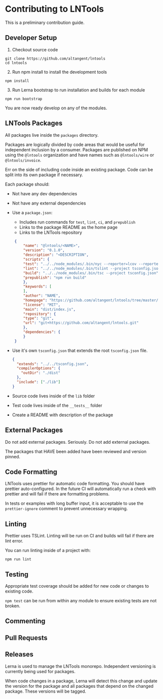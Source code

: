 # Contributing to LNTools

This is a preliminary contribution guide.

## Developer Setup

1. Checkout source code

```
git clone https://github.com/altangent/lntools
cd lntools
```

2. Run npm install to install the development tools

```
npm install
```

3. Run Lerna bootstrap to run installation and builds for each module

```
npm run bootstrap
```

You are now ready develop on any of the modules.

## LNTools Packages

All packages live inside the `packages` directory. 

Packages are logically divided by code areas that would be useful for independent inclusion by a consumer. Packages are published on NPM using the `@lntools` organization and have names such as `@lntools/wire` or `@lntools/invoice`.

Err on the side of including code inside an existing package. Code can be split into its own package if necessary.

Each package should:

* Not have any dev dependencies
* Not have any external dependencies
* Use a `package.json`:
   * Includes run commands for `test`, `lint`, `ci`, and `prepublish`
   * Links to the package README as the home page
   * Links to the LNTools repository
   
   ```json
    {
        "name": "@lntools/<NAME>",
        "version": "0.1.0",
        "description": "<DESCRIPTION",
        "scripts": {
        "test": "../../node_modules/.bin/nyc --reporter=lcov --reporter=text --extension=.ts ../../node_modules/.bin/mocha --require ts-node/register --recursive \"__tests__/**/*.spec.*\"",
        "lint": "../../node_modules/.bin/tslint --project tsconfig.json --config ../../tslint.json",
        "build": "../../node_modules/.bin/tsc --project tsconfig.json",
        "prepublish": "npm run build"
        },
        "keywords": [      
        ],
        "author": "NAME",
        "homepage": "https://github.com/altangent/lntools/tree/master/packages/lntools-<NAME>",
        "license": "MIT",
        "main": "dist/index.js",
        "repository": {
        "type": "git",
        "url": "git+https://github.com/altangent/lntools.git"
        },
        "dependencies": {      
        }
    }
   ```
* Use it's own `tsconfig.json` that extends the root `tsconfig.json` file. 

  ```json
  {
    "extends": "../../tsconfig.json",
    "compilerOptions": {
      "outDir": "./dist"
    },
    "include": ["./lib"]
  }
  ```
  
* Source code lives inside of the `lib` folder
* Test code lives inside of the `__tests__` folder
* Create a README with description of the package

## External Packages

Do not add external packages. Seriously. Do not add external packages.

The packages that HAVE been added have been reviewed and version pinned.

## Code Formatting

LNTools uses prettier for automatic code formatting. You should have prettier auto-configured. In the future CI will automatically run a check with prettier and will fail if there are formatting problems.

In tests or examples with long buffer input, it is acceptable to use the `prettier-ignore` comment to prevent unnecessary wrapping.

## Linting

Prettier uses TSLint. Linting will be run on CI and builds will fail if there are lint error. 

You can run linting inside of a project with:

```
npm run lint
```

## Testing

Appropriate test coverage should be added for new code or changes to existing code. 

`npm test` can be run from within any module to ensure existing tests are not broken.

## Commenting

## Pull Requests

## Releases

Lerna is used to manage the LNTools monorepo. Independent versioning is currently being used for packages.  

When code changes in a package, Lerna will detect this change and update the version for the package and all packages that depend on the changed package. These versions will be tagged.
